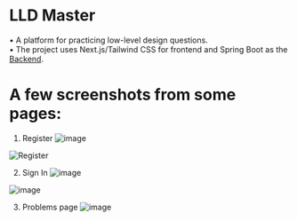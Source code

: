 # LLD Master

• A platform for practicing low-level design questions.<br>
• The project uses Next.js/Tailwind CSS for frontend and Spring Boot as the [Backend]([url](https://github.com/shubhamjha55/lld-design-backend)).<br>

# A few screenshots from some pages:

1. Register
![image](https://github.com/user-attachments/assets/dd1dad2e-ab9b-42a2-9d8c-ce0f44e1d3d3)

![Register](https://github.com/user-attachments/assets/12f7ee9f-abc5-433a-ae25-ff4386922a2b)

2. Sign In
![image](https://github.com/user-attachments/assets/4954aa25-a2ae-49a3-a15d-4d20592e1eb4)

  ![image](https://github.com/user-attachments/assets/a6a9ecde-4093-423f-b895-86cb6fd82e45)

3. Problems page
   ![image](https://github.com/user-attachments/assets/0c7148ed-4b6b-40dc-b2ad-23fc815fe182)


